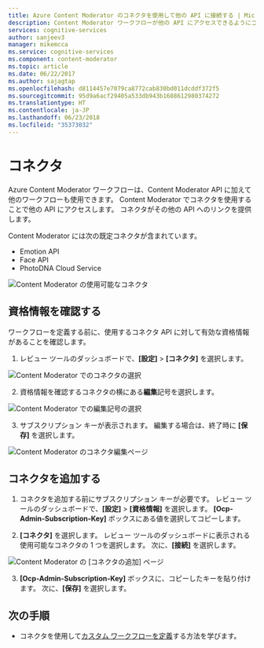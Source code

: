```yaml
---
title: Azure Content Moderator のコネクタを使用して他の API に接続する | Microsoft Docs
description: Content Moderator ワークフローが他の API にアクセスできるようにコネクタを使用する方法を説明します。
services: cognitive-services
author: sanjeev3
manager: mikemcca
ms.service: cognitive-services
ms.component: content-moderator
ms.topic: article
ms.date: 06/22/2017
ms.author: sajagtap
ms.openlocfilehash: d8114457e7079ca8772cab830bd011dcddf372f5
ms.sourcegitcommit: 95d9a6acf29405a533db943b1688612980374272
ms.translationtype: HT
ms.contentlocale: ja-JP
ms.lasthandoff: 06/23/2018
ms.locfileid: "35373032"
---
```

# <a name="connectors"></a>コネクタ

Azure Content Moderator ワークフローは、Content Moderator API に加えて他のワークフローも使用できます。 Content Moderator でコネクタを使用することで他の API にアクセスします。 コネクタがその他の API へのリンクを提供します。

Content Moderator には次の既定コネクタが含まれています。

* Emotion API
* Face API
* PhotoDNA Cloud Service

![Content Moderator の使用可能なコネクタ](images/connectors-1.png)

## <a name="verify-your-credentials"></a>資格情報を確認する 

ワークフローを定義する前に、使用するコネクタ API に対して有効な資格情報があることを確認します。

1.  レビュー ツールのダッシュボードで、**[設定]** > **[コネクタ]** を選択します。

  ![Content Moderator でのコネクタの選択](images/connectors-2.png)

2.  資格情報を確認するコネクタの横にある**編集**記号を選択します。

  ![Content Moderator での編集記号の選択](images/connectors-3.png)

3.  サブスクリプション キーが表示されます。 編集する場合は、終了時に **[保存]** を選択します。

  ![Content Moderator のコネクタ編集ページ](images/connectors-4-1.png)
 
## <a name="add-a-connector"></a>コネクタを追加する

1.  コネクタを追加する前にサブスクリプション キーが必要です。 レビュー ツールのダッシュボードで、**[設定]** > **[資格情報]** を選択します。 **[Ocp-Admin-Subscription-Key]** ボックスにある値を選択してコピーします。

2.  **[コネクタ]** を選択します。 レビュー ツールのダッシュボードに表示される使用可能なコネクタの 1 つを選択します。 次に、**[接続]** を選択します。 

  ![Content Moderator の [コネクタの追加] ページ](images/connectors-5.png)

3.  **[Ocp-Admin-Subscription-Key]** ボックスに、コピーしたキーを貼り付けます。 次に、**[保存]** を選択します。

## <a name="next-steps"></a>次の手順

* コネクタを使用して[カスタム ワークフローを定義](workflows.md)する方法を学びます。
